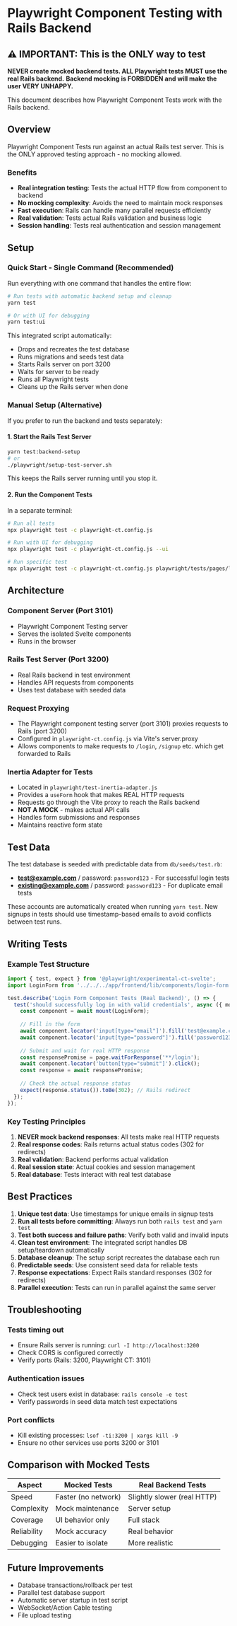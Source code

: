 # Playwright Component Testing with Rails Backend

## ⚠️ IMPORTANT: This is the ONLY way to test

**NEVER create mocked backend tests. ALL Playwright tests MUST use the real Rails backend.**
**Backend mocking is FORBIDDEN and will make the user VERY UNHAPPY.**

This document describes how Playwright Component Tests work with the Rails backend.

## Overview

Playwright Component Tests run against an actual Rails test server. This is the ONLY approved testing approach - no mocking allowed.

### Benefits

- **Real integration testing**: Tests the actual HTTP flow from component to backend
- **No mocking complexity**: Avoids the need to maintain mock responses
- **Fast execution**: Rails can handle many parallel requests efficiently
- **Real validation**: Tests actual Rails validation and business logic
- **Session handling**: Tests real authentication and session management

## Setup

### Quick Start - Single Command (Recommended)

Run everything with one command that handles the entire flow:

```bash
# Run tests with automatic backend setup and cleanup
yarn test

# Or with UI for debugging
yarn test:ui
```

This integrated script automatically:
- Drops and recreates the test database
- Runs migrations and seeds test data
- Starts Rails server on port 3200
- Waits for server to be ready
- Runs all Playwright tests
- Cleans up the Rails server when done

### Manual Setup (Alternative)

If you prefer to run the backend and tests separately:

#### 1. Start the Rails Test Server

```bash
yarn test:backend-setup
# or
./playwright/setup-test-server.sh
```

This keeps the Rails server running until you stop it.

#### 2. Run the Component Tests

In a separate terminal:

```bash
# Run all tests
npx playwright test -c playwright-ct.config.js

# Run with UI for debugging
npx playwright test -c playwright-ct.config.js --ui

# Run specific test
npx playwright test -c playwright-ct.config.js playwright/tests/pages/login.pw.js
```

## Architecture

### Component Server (Port 3101)
- Playwright Component Testing server
- Serves the isolated Svelte components
- Runs in the browser

### Rails Test Server (Port 3200)
- Real Rails backend in test environment
- Handles API requests from components
- Uses test database with seeded data


### Request Proxying
- The Playwright component testing server (port 3101) proxies requests to Rails (port 3200)
- Configured in `playwright-ct.config.js` via Vite's server.proxy
- Allows components to make requests to `/login`, `/signup` etc. which get forwarded to Rails

### Inertia Adapter for Tests
- Located in `playwright/test-inertia-adapter.js`
- Provides a `useForm` hook that makes REAL HTTP requests
- Requests go through the Vite proxy to reach the Rails backend
- **NOT A MOCK** - makes actual API calls
- Handles form submissions and responses
- Maintains reactive form state

## Test Data

The test database is seeded with predictable data from `db/seeds/test.rb`:

- **test@example.com** / password: `password123` - For successful login tests
- **existing@example.com** / password: `password123` - For duplicate email tests

These accounts are automatically created when running `yarn test`.
New signups in tests should use timestamp-based emails to avoid conflicts between test runs.

## Writing Tests

### Example Test Structure

```javascript
import { test, expect } from '@playwright/experimental-ct-svelte';
import LoginForm from '../../../app/frontend/lib/components/login-form.svelte';

test.describe('Login Form Component Tests (Real Backend)', () => {
  test('should successfully log in with valid credentials', async ({ mount, page }) => {
    const component = await mount(LoginForm);
    
    // Fill in the form
    await component.locator('input[type="email"]').fill('test@example.com');
    await component.locator('input[type="password"]').fill('password123');
    
    // Submit and wait for real HTTP response
    const responsePromise = page.waitForResponse('**/login');
    await component.locator('button[type="submit"]').click();
    const response = await responsePromise;
    
    // Check the actual response status
    expect(response.status()).toBe(302); // Rails redirect
  });
});
```

### Key Testing Principles

1. **NEVER mock backend responses**: All tests make real HTTP requests
2. **Real response codes**: Rails returns actual status codes (302 for redirects)
3. **Real validation**: Backend performs actual validation
4. **Real session state**: Actual cookies and session management
5. **Real database**: Tests interact with real test database

## Best Practices

1. **Unique test data**: Use timestamps for unique emails in signup tests
2. **Run all tests before committing**: Always run both `rails test` and `yarn test`
3. **Test both success and failure paths**: Verify both valid and invalid inputs
4. **Clean test environment**: The integrated script handles DB setup/teardown automatically
5. **Database cleanup**: The setup script recreates the database each run
6. **Predictable seeds**: Use consistent seed data for reliable tests
7. **Response expectations**: Expect Rails standard responses (302 for redirects)
8. **Parallel execution**: Tests can run in parallel against the same server

## Troubleshooting

### Tests timing out
- Ensure Rails server is running: `curl -I http://localhost:3200`
- Check CORS is configured correctly
- Verify ports (Rails: 3200, Playwright CT: 3101)

### Authentication issues
- Check test users exist in database: `rails console -e test`
- Verify passwords in seed data match test expectations

### Port conflicts
- Kill existing processes: `lsof -ti:3200 | xargs kill -9`
- Ensure no other services use ports 3200 or 3101

## Comparison with Mocked Tests

| Aspect | Mocked Tests | Real Backend Tests |
|--------|--------------|-------------------|
| Speed | Faster (no network) | Slightly slower (real HTTP) |
| Complexity | Mock maintenance | Server setup |
| Coverage | UI behavior only | Full stack |
| Reliability | Mock accuracy | Real behavior |
| Debugging | Easier to isolate | More realistic |

## Future Improvements

- Database transactions/rollback per test
- Parallel test database support
- Automatic server startup in test script
- WebSocket/Action Cable testing
- File upload testing